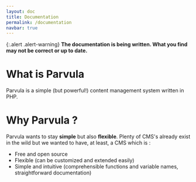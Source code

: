 ```yaml
---
layout: doc
title: Documentation
permalink: /documentation
navbar: true
---
```


{:.alert .alert-warning}
**The documentation is being written. What you find may not be correct or up to date.**

# What is Parvula

Parvula is a simple (but powerful!) content management system written in PHP.

# Why Parvula ?

Parvula wants to stay **simple** but also **flexible**. Plenty of CMS's already exist in the wild but we wanted to have, at least, a CMS which is :

 - Free and open source
 - Flexible (can be customized and extended easily)
 - Simple and intuitive (comprehensible functions and variable names, straightforward documentation)
